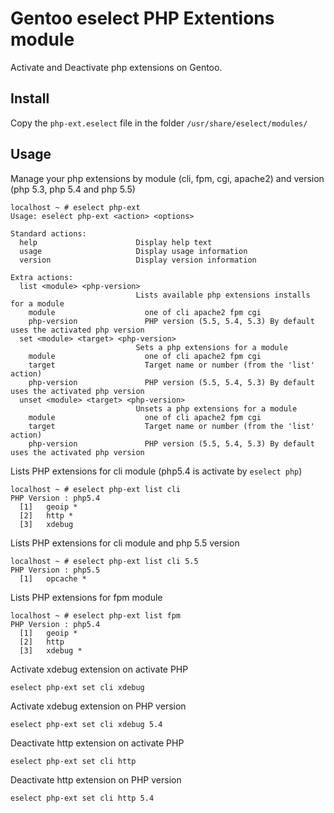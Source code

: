 Gentoo eselect PHP Extentions module
====================================

Activate and Deactivate php extensions on Gentoo.

Install
-------

Copy the `php-ext.eselect` file in the folder `/usr/share/eselect/modules/`

Usage
-----

Manage your php extensions by module (cli, fpm, cgi, apache2) and version (php 5.3, php 5.4 and php 5.5)

~~~shell
localhost ~ # eselect php-ext
Usage: eselect php-ext <action> <options>

Standard actions:
  help                      Display help text
  usage                     Display usage information
  version                   Display version information

Extra actions:
  list <module> <php-version>
                            Lists available php extensions installs for a module
    module                    one of cli apache2 fpm cgi
    php-version               PHP version (5.5, 5.4, 5.3) By default uses the activated php version
  set <module> <target> <php-version>
                            Sets a php extensions for a module
    module                    one of cli apache2 fpm cgi
    target                    Target name or number (from the 'list' action)
    php-version               PHP version (5.5, 5.4, 5.3) By default uses the activated php version
  unset <module> <target> <php-version>
                            Unsets a php extensions for a module
    module                    one of cli apache2 fpm cgi
    target                    Target name or number (from the 'list' action)
    php-version               PHP version (5.5, 5.4, 5.3) By default uses the activated php version
~~~

Lists PHP extensions for cli module (php5.4 is activate by `eselect php`)
~~~
localhost ~ # eselect php-ext list cli
PHP Version : php5.4
  [1]   geoip *
  [2]   http *
  [3]   xdebug
~~~

Lists PHP extensions for cli module and php 5.5 version
~~~
localhost ~ # eselect php-ext list cli 5.5
PHP Version : php5.5
  [1]   opcache *
~~~

Lists PHP extensions for fpm module
~~~
localhost ~ # eselect php-ext list fpm
PHP Version : php5.4
  [1]   geoip *
  [2]   http
  [3]   xdebug *
~~~

Activate xdebug extension on activate PHP
~~~shell
eselect php-ext set cli xdebug
~~~

Activate xdebug extension on PHP version
~~~shell
eselect php-ext set cli xdebug 5.4
~~~

Deactivate http extension on activate PHP
~~~shell
eselect php-ext set cli http
~~~

Deactivate http extension on PHP version
~~~shell
eselect php-ext set cli http 5.4
~~~